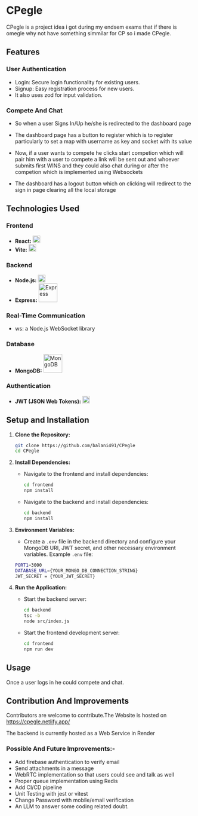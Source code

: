 
# CPegle

CPegle is a project idea i got during my endsem exams that if there is omegle why not have something simmilar for CP so i made CPegle.


## Features
 
### User Authentication
 - Login: Secure login functionality for existing users.
 - Signup: Easy registration process for new users.
 - It also uses zod for input validation.

### Compete And Chat 
- So when a user Signs In/Up he/she is redirected to the dashboard page
- The dashboard page has a button to register which is to register particularly to set a map with username as key and socket with its value
- Now, if a user wants to compete he clicks start competion which will pair him with a user to compete a link will be sent out and whoever submits first WINS and they could also chat during or after the competion which is implemented using Websockets

- The dashboard has a logout button which on clicking will redirect to the sign in page clearing all the local storage
## Technologies Used

### Frontend
- **React:** <img src="https://upload.wikimedia.org/wikipedia/commons/a/a7/React-icon.svg" alt="React" width="20"/>
- **Vite:** <img src="https://vitejs.dev/logo.svg" alt="Vite" width="20"/>

### Backend
- **Node.js:** <img src="https://upload.wikimedia.org/wikipedia/commons/d/d9/Node.js_logo.svg" alt="Node.js" width="20"/>
- **Express:** <img src="https://upload.wikimedia.org/wikipedia/commons/6/64/Expressjs.png" alt="Express" width="50"/>

### Real-Time Communication
- ws: a Node.js WebSocket library

### Database
- **MongoDB:** <img src="https://upload.wikimedia.org/wikipedia/commons/9/93/MongoDB_Logo.svg" alt="MongoDB" width="50"/>

### Authentication
- **JWT (JSON Web Tokens):** <img src="https://jwt.io/img/pic_logo.svg" alt="JWT" width="20"/>
## Setup and Installation

1. **Clone the Repository:**
    ```sh
    git clone https://github.com/balani491/CPegle
    cd CPegle
    ```

2. **Install Dependencies:**
    - Navigate to the frontend and install dependencies:
        ```sh
        cd frontend
        npm install
        ```
    - Navigate to the backend and install dependencies:
        ```sh
        cd backend
        npm install
        ```

3. **Environment Variables:**
    - Create a `.env` file in the backend directory and configure your MongoDB URI, JWT secret, and other necessary environment variables.
	 Example `.env` file:
	```sh
	PORT1=3000
    DATABASE_URL={YOUR_MONGO_DB_CONNECTION_STRING}
    JWT_SECRET = {YOUR_JWT_SECRET}

	```

4. **Run the Application:**
    - Start the backend server:
        ```sh
        cd backend
        tsc -b
        node src/index.js
        ```
    - Start the frontend development server:
        ```sh
        cd frontend
        npm run dev
        ```

## Usage

Once a user logs in he could compete and chat.
## Contribution And Improvements

Contributors are welcome to contribute.The Website is hosted on https://cpegle.netlify.app/ 

The backend is currently hosted as a Web Service in Render

### Possible And Future Improvements:-

-  Add firebase authentication to verify email
- Send attachments in a message
-  WebRTC implementation so that users could see and talk as well
- Proper queue implementation using Redis
-  Add CI/CD pipeline
- Unit Testing with jest or vitest
- Change Password with mobile/email verification
- An LLM to answer some coding related doubt.